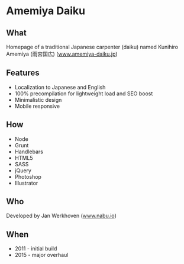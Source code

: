 # Amemiya Daiku

## What
Homepage of a traditional Japanese carpenter (daiku) named Kunihiro Amemiya (雨宮国広) (www.amemiya-daiku.jp)

## Features
* Localization to Japanese and English
* 100% precompilation for lightweight load and SEO boost
* Minimalistic design
* Mobile responsive

## How
* Node
* Grunt
* Handlebars
* HTML5
* SASS
* jQuery
* Photoshop
* Illustrator

## Who
Developed by Jan Werkhoven (www.nabu.io)

## When
* 2011 - initial build
* 2015 - major overhaul
